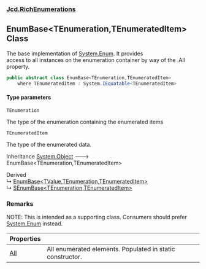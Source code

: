 ### [Jcd.RichEnumerations](Jcd.RichEnumerations.md 'Jcd.RichEnumerations')

## EnumBase<TEnumeration,TEnumeratedItem> Class

The base implementation of [System.Enum](https://docs.microsoft.com/en-us/dotnet/api/System.Enum 'System.Enum'). It provides  
access to all instances on the enumeration container by way of the .All property.

```csharp
public abstract class EnumBase<TEnumeration,TEnumeratedItem>
    where TEnumeratedItem : System.IEquatable<TEnumeratedItem>
```
#### Type parameters

<a name='Jcd.RichEnumerations.EnumBase_TEnumeration,TEnumeratedItem_.TEnumeration'></a>

`TEnumeration`

The type of the enumeration containing the enumerated items

<a name='Jcd.RichEnumerations.EnumBase_TEnumeration,TEnumeratedItem_.TEnumeratedItem'></a>

`TEnumeratedItem`

The type of the enumerated data.

Inheritance [System.Object](https://docs.microsoft.com/en-us/dotnet/api/System.Object 'System.Object') &#129106; EnumBase<TEnumeration,TEnumeratedItem>

Derived  
&#8627; [EnumBase&lt;TValue,TEnumeration,TEnumeratedItem&gt;](Jcd.RichEnumerations.EnumBase_TValue,TEnumeration,TEnumeratedItem_.md 'Jcd.RichEnumerations.EnumBase<TValue,TEnumeration,TEnumeratedItem>')  
&#8627; [SEnumBase&lt;TEnumeration,TEnumeratedItem&gt;](Jcd.RichEnumerations.SEnumBase_TEnumeration,TEnumeratedItem_.md 'Jcd.RichEnumerations.SEnumBase<TEnumeration,TEnumeratedItem>')

### Remarks
NOTE: This is intended as a supporting class. Consumers should prefer [System.Enum](https://docs.microsoft.com/en-us/dotnet/api/System.Enum 'System.Enum') instead.

| Properties | |
| :--- | :--- |
| [All](Jcd.RichEnumerations.EnumBase_TEnumeration,TEnumeratedItem_.All.md 'Jcd.RichEnumerations.EnumBase<TEnumeration,TEnumeratedItem>.All') | All enumerated elements. Populated in static constructor. |
